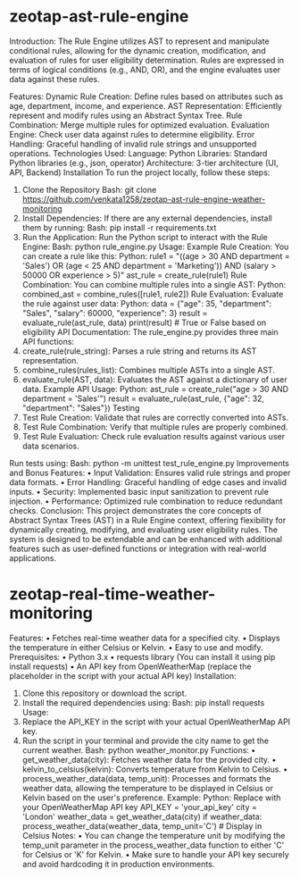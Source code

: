 # zeotap-ast-rule-engine
Introduction:
The Rule Engine utilizes AST to represent and manipulate conditional rules, allowing for the dynamic creation, modification, and evaluation of rules for user eligibility determination. Rules are expressed in terms of logical conditions (e.g., AND, OR), and the engine evaluates user data against these rules.

Features:
Dynamic Rule Creation: Define rules based on attributes such as age, department, income, and experience.
AST Representation: Efficiently represent and modify rules using an Abstract Syntax Tree.
Rule Combination: Merge multiple rules for optimized evaluation.
Evaluation Engine: Check user data against rules to determine eligibility.
Error Handling: Graceful handling of invalid rule strings and unsupported operations.
Technologies Used:
Language: Python
Libraries: Standard Python libraries (e.g., json, operator)
Architecture: 3-tier architecture (UI, API, Backend)
Installation
To run the project locally, follow these steps:
1.	Clone the Repository
Bash:
git clone https://github.com/venkata1258/zeotap-ast-rule-engine-weather-monitoring
3. Install Dependencies:
If there are any external dependencies, install them by running:
Bash:
pip install -r requirements.txt
4. Run the Application:
Run the Python script to interact with the Rule Engine:
Bash:
python rule_engine.py
Usage:
Example Rule Creation:
You can create a rule like this:
Python:
rule1 = "((age > 30 AND department = 'Sales') OR (age < 25 AND department = 'Marketing')) AND (salary > 50000 OR experience > 5)" ast_rule = create_rule(rule1)
Rule Combination:
You can combine multiple rules into a single AST:
Python:
combined_ast = combine_rules([rule1, rule2])
Rule Evaluation:
Evaluate the rule against user data:
Python:
data = {"age": 35, "department": "Sales", "salary": 60000, "experience": 3}
result = evaluate_rule(ast_rule, data)
print(result)  # True or False based on eligibility
API Documentation:
The rule_engine.py provides three main API functions:
1.	create_rule(rule_string): Parses a rule string and returns its AST representation.
2.	combine_rules(rules_list): Combines multiple ASTs into a single AST.
3.	evaluate_rule(AST, data): Evaluates the AST against a dictionary of user data.
Example API Usage:
Python:
ast_rule = create_rule("age > 30 AND department = 'Sales'")
result = evaluate_rule(ast_rule, {"age": 32, "department": "Sales"})
Testing
1.	Test Rule Creation: Validate that rules are correctly converted into ASTs.
2.	Test Rule Combination: Verify that multiple rules are properly combined.
3.	Test Rule Evaluation: Check rule evaluation results against various user data scenarios.

Run tests using:
Bash:
python -m unittest test_rule_engine.py
Improvements and Bonus Features:
•	Input Validation: Ensures valid rule strings and proper data formats.
•	Error Handling: Graceful handling of edge cases and invalid inputs.
•	Security: Implemented basic input sanitization to prevent rule injection.
•	Performance: Optimized rule combination to reduce redundant checks.
Conclusion:
This project demonstrates the core concepts of Abstract Syntax Trees (AST) in a Rule Engine context, offering flexibility for dynamically creating, modifying, and evaluating user eligibility rules. The system is designed to be extendable and can be enhanced with additional features such as user-defined functions or integration with real-world applications.

# zeotap-real-time-weather-monitoring
Features:
•	Fetches real-time weather data for a specified city.
•	Displays the temperature in either Celsius or Kelvin.
•	Easy to use and modify.
Prerequisites:
•	Python 3.x
•	requests library (You can install it using pip install requests)
•	An API key from OpenWeatherMap (replace the placeholder in the script with your actual API key)
Installation:
1.	Clone this repository or download the script.
2.	Install the required dependencies using:
Bash:
pip install requests
Usage:
1.	Replace the API_KEY in the script with your actual OpenWeatherMap API key.
2.	Run the script in your terminal and provide the city name to get the current weather.
Bash:
python weather_monitor.py
Functions:
•	get_weather_data(city): Fetches weather data for the provided city.
•	kelvin_to_celsius(kelvin): Converts temperature from Kelvin to Celsius.
•	process_weather_data(data, temp_unit): Processes and formats the weather data, allowing the temperature to be displayed in Celsius or Kelvin based on the user's preference.
Example:
Python:
Replace with your OpenWeatherMap API key
 API_KEY = 'your_api_key' 
city = 'London' 
weather_data = get_weather_data(city)
 if weather_data: 
process_weather_data(weather_data, temp_unit='C') # Display in Celsius
Notes:
•	You can change the temperature unit by modifying the temp_unit parameter in the process_weather_data function to either 'C' for Celsius or 'K' for Kelvin.
•	Make sure to handle your API key securely and avoid hardcoding it in production environments.

